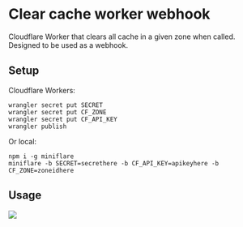 # Clear cache worker webhook

Cloudflare Worker that clears all cache in a given zone when called. Designed to be used as a webhook.

## Setup

Cloudflare Workers:
```
wrangler secret put SECRET
wrangler secret put CF_ZONE
wrangler secret put CF_API_KEY
wrangler publish
```

Or local:
```
npm i -g miniflare
miniflare -b SECRET=secrethere -b CF_API_KEY=apikeyhere -b CF_ZONE=zoneidhere
```

## Usage
![](https://cdn.erisa.moe/firefox_Udg8kjUU6l.png)